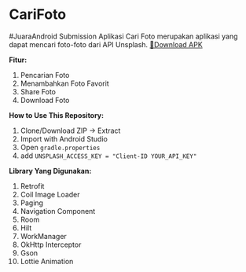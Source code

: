# CariFoto
#JuaraAndroid Submission
Aplikasi Cari Foto merupakan aplikasi yang dapat mencari foto-foto dari API Unsplash.
[🔽Download APK](https://github.com/priambudi19/CariFoto/raw/master/app/release/app-release.apk) 

**Fitur:**
 1. Pencarian Foto
 2. Menambahkan Foto Favorit
 3. Share Foto
 4. Download Foto

**How to Use This Repository:**
 1. Clone/Download ZIP -> Extract
 2. Import with Android Studio
 3. Open `gradle.properties` 
 4. add `UNSPLASH_ACCESS_KEY = "Client-ID YOUR_API_KEY"`

**Library Yang Digunakan:**
 1. Retrofit
 2. Coil Image Loader
 3. Paging
 4. Navigation Component
 6. Room
 7. Hilt
 8. WorkManager
 9. OkHttp Interceptor
 10. Gson
 11. Lottie Animation
